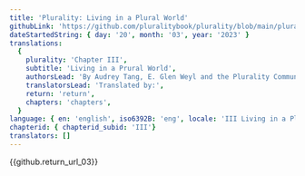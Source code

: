 ```yaml
---
title: 'Plurality: Living in a Plural World'
githubLink: 'https://github.com/pluralitybook/plurality/blob/main/pluralworld.md'
dateStartedString: { day: '20', month: '03', year: '2023' }
translations:
  {
    plurality: 'Chapter III',
    subtitle: 'Living in a Prural World',
    authorsLead: 'By Audrey Tang, E. Glen Weyl and the Plurality Community',
    translatorsLead: 'Translated by:',
    return: 'return',
    chapters: 'chapters',
  }
language: { en: 'english', iso6392B: 'eng', locale: 'III Living in a Plural World' }
chapterid: { chapterid_subid: 'III'}
translators: []
---
```

{{github.return_url_03}}